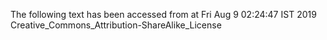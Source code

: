 The following text has been accessed from at Fri Aug 9 02:24:47 IST 2019
Creative_Commons_Attribution-ShareAlike_License

